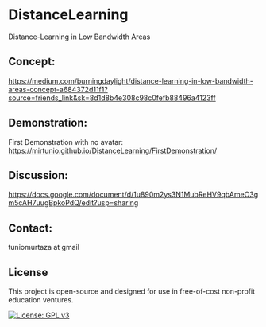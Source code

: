 # DistanceLearning
Distance-Learning in Low Bandwidth Areas


## Concept:
https://medium.com/burningdaylight/distance-learning-in-low-bandwidth-areas-concept-a684372d11f1?source=friends_link&sk=8d1d8b4e308c98c0fefb88496a4123ff  

## Demonstration:
First Demonstration with no avatar: https://mirtunio.github.io/DistanceLearning/FirstDemonstration/

## Discussion:
https://docs.google.com/document/d/1u890m2ys3N1MubReHV9qbAmeO3gm5cAH7uugBpkoPdQ/edit?usp=sharing

## Contact:
tuniomurtaza at gmail

## License
This project is open-source and designed for use in free-of-cost non-profit education ventures.

[![License: GPL v3](https://img.shields.io/badge/License-GPLv3-blue.svg)](https://www.gnu.org/licenses/gpl-3.0)
